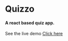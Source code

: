 # Quizzo

#### A react based quiz app.

See the live demo <a href="https://quizzo.vercel.app/">Click here</a>

